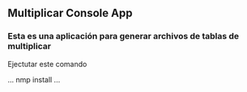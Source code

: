## Multiplicar Console App

### Esta es una aplicación para generar archivos de tablas de multiplicar

Ejectutar este comando

...
nmp install
...